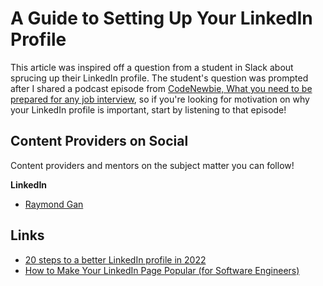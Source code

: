 # A Guide to Setting Up Your LinkedIn Profile

This article was inspired off a question from a student in Slack about sprucing up their LinkedIn profile. The student's question was prompted after I shared a podcast episode from [CodeNewbie, What you need to be prepared for any job interview](https://www.codenewbie.org/podcast/what-you-need-to-be-prepared-for-any-job-interview), so if you're looking for motivation on why your LinkedIn profile is important, start by listening to that episode!

## Content Providers on Social

Content providers and mentors on the subject matter you can follow!

**LinkedIn**

- [Raymond Gan](https://www.linkedin.com/in/raymond-gan-i-do-not-seek-a-job-0ba8011/)

## Links

- [20 steps to a better LinkedIn profile in 2022](https://www.linkedin.com/business/sales/blog/profile-best-practices/17-steps-to-a-better-linkedin-profile-in-2017)
- [How to Make Your LinkedIn Page Popular (for Software Engineers)](https://www.linkedin.com/pulse/software-developers-how-make-popular-linkedin-page-raymond-gan/)
